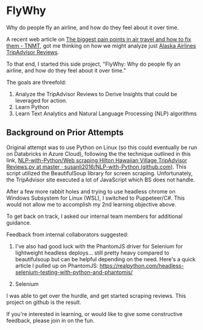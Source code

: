 # FlyWhy
Why do people fly an airline, and how do they feel about it over time.

A recent web article on [The biggest pain points in air travel and how to fix them - TNMT](https://tnmt.com/the-biggest-pain-points-in-air-travel/), got me thinking on how we might analyze just [Alaska Airlines TripAdvisor Reviews](https://www.tripadvisor.com/ShowUserReviews-g1-d8729017-r773099398-Alaska_Airlines-World.html).
		
To that end, I started this side project, "FlyWhy: Why do people fly an airline, and how do they feel about it over time."

The goals are threefold:

  1. Analyze the TripAdvisor Reviews to Derive Insights that could be leveraged for action.
  1. Learn Python
  1. Learn Text Analytics and Natural Language Processing (NLP) algorithms

## Background on Prior Attempts			 
Original attempt was to use Python on Linux (so this could eventually be run on Databricks in Azure Cloud), following the the technique outlined in this link, [NLP-with-Python/Web scraping Hilton Hawaiian Village TripAdvisor Reviews.py at master · susanli2016/NLP-with-Python (github.com)](https://github.com/susanli2016/NLP-with-Python/blob/master/Web%20scraping%20Hilton%20Hawaiian%20Village%20TripAdvisor%20Reviews.py). This script utilized the BeautifulSoup library for screen scraping. Unfortunately, the TripAdvisor site executed a lot of JavaScript which BS does not handle.

After a few more rabbit holes and trying to use headless chrome on Windows Subsystem for Linux (WSL), I switched to Puppeteer/C#. This would not allow me to accomplish my 2nd learning objective above.

To get back on track, I asked our internal team members for additional guidance.

Feedback from internal collaborators suggested:
  1. I've also had good luck with the PhantomJS driver for Selenium for lightweight headless deploys... still pretty heavy compared to beautifulsoup but can be helpful depending on the need. Here's a quick article I pulled up on PhantomJS: https://realpython.com/headless-selenium-testing-with-python-and-phantomjs/

  1. Selenium

I was able to get over the hurdle, and get started scraping reviews. This project on github is the result.

If you're interested in learning, or would like to give some constructive feedback, please join in on the fun.